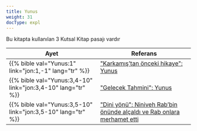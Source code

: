 ```yaml
---
title: Yunus
weight: 31
docType: expl
---
```


Bu kitapta kullanılan 3 Kutsal Kitap pasajı vardır

| Ayet | Referans |
|-------|-----------|
| {{% bible val="Yunus:1" link="jon:1,-1" lang="tr" %}} | ["Karkamış’tan önceki hikaye": Yunus](/expl/../expl/content/bowls/armageddon-and-the-battle-of-karkemish#f7c8) |
| {{% bible val="Yunus:3,4-10" link="jon:3,4-10" lang="tr" %}} | ["Gelecek Tahmini": Yunus](/expl/../expl/topics/others/dispensionalism-and-its-critic#e389) |
| {{% bible val="Yunus:3,5-10" link="jon:3,5-10" lang="tr" %}} | ["Dini yönü": Niniveh Rab’bin önünde alçaldı ve Rab onlara merhamet etti](/expl/../expl/content/harlot/who-is-the-harlot-babylon-part-2#bc8e) |
